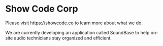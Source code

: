 # Show Code Corp

Please visit https://showcode.co to learn more about what we do. 

We are currently developing an application called SoundBase to help on-site audio technicians stay organized and efficient.
